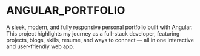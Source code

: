 # ANGULAR_PORTFOLIO
A sleek, modern, and fully responsive personal portfolio built with Angular. This project highlights my journey as a full-stack developer, featuring projects, blogs, skills, resume, and ways to connect — all in one interactive and user-friendly web app.
